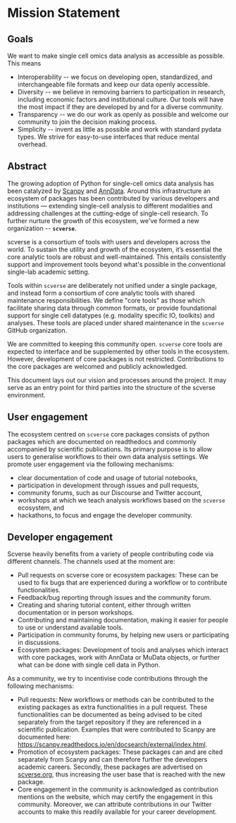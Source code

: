 # Mission Statement

## Goals

We want to make single cell omics data analysis as accessible as possible. This means

* Interoperability -- we focus on developing open, standardized, and interchangeable file formats and keep our data openly accessible. 
* Diversity -- we believe in removing barriers to participation in research, including economic factors and institutional culture. Our tools will have the most impact if they are developed by and for a diverse community.
* Transparency -- we do our work as openly as possible and welcome our community to join the decision making process.
* Simplicity -- invent as little as possible and work with standard pydata types. We strive for easy-to-use interfaces that reduce mental overhead.

## Abstract

The growing adoption of Python for single-cell omics data analysis has been catalyzed by [Scanpy](https://genomebiology.biomedcentral.com/articles/10.1186/s13059-017-1382-0) and [AnnData](https://anndata.readthedocs.io/en/latest/). 
Around this infrastructure an ecosystem of packages has been contributed by various developers and institutions — extending single-cell analysis to different modalities and addressing challenges at the cutting-edge of single-cell research.
To further nurture the growth of this ecosystem, we've formed a new organization -- **`scverse`**.

scverse is a consortium of tools with users and developers across the world. To sustain the utility and growth of the ecosystem, it’s essential the core analytic tools are robust and well-maintained. This entails consistently support and improvement tools beyond what's possible in the conventional single-lab academic setting.

Tools within `scverse` are deliberately not unified under a single package, and instead form a consortium of core analytic tools with shared maintenance responsibilities.
We define "core tools" as those which facilitate sharing data through common formats, or provide foundational support for single cell datatypes (e.g. modality specific IO, toolkits) and analyses. 
These tools are placed under shared maintenance in the `scverse` GitHub organization.

We are committed to keeping this community open.
`scverse` core tools are expected to interface and be supplemented by other tools in the ecosystem.
However, development of core packages is not restricted.
Contributions to the core packages are welcomed and publicly acknowledged.

This document lays out our vision and processes around the project.
It may serve as an entry point for third parties into the structure of the scverse environment.

## User engagement

The ecosystem centred on `scverse` core packages consists of python packages which are documented on readthedocs and commonly accompanied by scientific publications.
Its primary purpose is to allow users to generalise workflows to their own data analysis settings.
We promote user engagement via the following mechanisms:

* clear documentation of code and usage of tutorial notebooks,
* participation in development through issues and pull requests,
* community forums, such as our Discourse and Twitter account, 
* workshops at which we teach analysis workflows based on the `scverse` ecosystem, and
* hackathons, to focus and engage the developer community.

## Developer engagement

Scverse heavily benefits from a variety of people contributing code via different channels. The channels used at the moment are:

* Pull requests on scverse core or ecosystem packages: These can be used to fix bugs that are experienced during a workflow or to contribute functionalities. 
* Feedback/bug reporting through issues and the community forum.
* Creating and sharing tutorial content, either through written documentation or in person workshops.
* Contributing and maintaining documentation, making it easier for people to use or understand available tools.
* Participation in community forums, by helping new users or participating in discussions.
* Ecosystem packages: Development of tools and analyses which interact with core packages, work with AnnData or MuData objects, or further what can be done with single cell data in Python.

As a community, we try to incentivise code contributions through the following mechanisms:

* Pull requests: New workflows or methods can be contributed to the existing packages as extra functionalities in a pull request. These functionalities can be documented as being advised to be cited separately from the target repository if they are referenced in a scientific publication. Examples that were contributed to Scanpy are documented here: https://scanpy.readthedocs.io/en/docsearch/external/index.html. 
* Promotion of ecosystem packages: These packages can and are cited separately from Scanpy and can therefore further the developers academic careers.  Secondly, these packages are advertised on [scverse.org](), thus increasing the user base that is reached with the new package.
* Core engagement in the community is acknowledged as contribution mentions on the website, which may certify the engagement in this community. Moreover, we can attribute contributions in our Twitter accounts to make this readily available for your career development.
